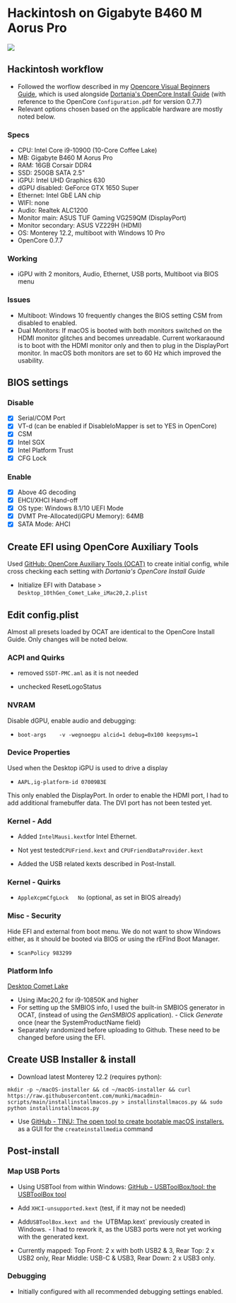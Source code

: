 # Hackintosh on Gigabyte B460 M Aorus Pro

![](Monterey_Hackintosh_B460M_Screenshot.png)

## Hackintosh workflow

- Followed the worflow described in my [Opencore Visual Beginners Guide](https://chriswayg.gitbook.io/opencore-visual-beginners-guide/), which is used alongside [Dortania's OpenCore Install Guide](https://dortania.github.io/OpenCore-Install-Guide/) (with reference to the OpenCore `Configuration.pdf` for version 0.7.7)
- Relevant options chosen based on the applicable hardware are mostly noted below.

### Specs

* CPU: Intel Core i9-10900 (10-Core Coffee Lake)
* MB: Gigabyte B460 M Aorus Pro
* RAM: 16GB Corsair DDR4
* SSD: 250GB SATA 2.5"
* iGPU: Intel UHD Graphics 630
* dGPU disabled: GeForce GTX 1650 Super
* Ethernet: Intel GbE LAN chip
* WIFI: none
* Audio: Realtek ALC1200
* Monitor main: ASUS TUF Gaming VG259QM (DisplayPort)
* Monitor secondary: ASUS VZ229H (HDMI)
* OS: Monterey 12.2, multiboot with Windows 10 Pro
* OpenCore 0.7.7

### Working

- iGPU with 2 monitors, Audio, Ethernet, USB ports, Multiboot via BIOS menu

### Issues

- Multiboot: Windows 10 frequently changes the BIOS setting CSM from disabled to enabled.
- Dual Monitors: If macOS is booted with both monitors switched on the HDMI monitor glitches and becomes unreadable. Current workaraound is to boot with the HDMI monitor only and then to plug in the DisplayPort monitor. In macOS both monitors are set to 60 Hz which improved the usability.

## BIOS settings

### Disable

- [x] Serial/COM Port
- [x] VT-d (can be enabled if DisableIoMapper is set to YES in OpenCore)
- [x] CSM
- [x] Intel SGX
- [x] Intel Platform Trust
- [x] CFG Lock

### Enable

- [x] Above 4G decoding
- [x] EHCI/XHCI Hand-off
- [x] OS type: Windows 8.1/10 UEFI Mode
- [x] DVMT Pre-Allocated(iGPU Memory): 64MB
- [x] SATA Mode: AHCI

## Create EFI using OpenCore Auxiliary Tools

Used [GitHub: OpenCore Auxiliary Tools (OCAT)](https://github.com/ic005k/QtOpenCoreConfig) to create initial config, while cross checking each setting with *Dortania's OpenCore Install Guide*

- Initialize EFI with Database > `Desktop_10thGen_Comet_Lake_iMac20,2.plist`

## Edit config.plist

Almost all presets loaded by OCAT are identical to the OpenCore Install Guide. Only changes will be noted below.

### ACPI and Quirks

- removed `SSDT-PMC.aml` as it is not needed

- unchecked ResetLogoStatus

### NVRAM

Disable dGPU, enable audio and debugging:

- `boot-args    -v -wegnoegpu alcid=1 debug=0x100 keepsyms=1` 

### Device Properties

Used when the Desktop iGPU is used to drive a display

- `AAPL,ig-platform-id 07009B3E` 

This only enabled the DisplayPort. In order to enable the HDMI port, I had to add additional framebuffer data. The DVI port has not been tested yet.

### Kernel - Add

- Added `IntelMausi.kext`for Intel Ethernet. 

- Not yest tested`CPUFriend.kext` and `CPUFriendDataProvider.kext` 

- Added the USB related kexts described in Post-Install.

### Kernel - Quirks

- `AppleXcpmCfgLock   No` (optional, as set in BIOS already)

### Misc - Security

Hide EFI and external from boot menu. We do not want to show Windows either, as it should be booted via BIOS or using the rEFInd Boot Manager.

- `ScanPolicy 983299`

### Platform Info

[Desktop Comet Lake](https://dortania.github.io/OpenCore-Install-Guide/config.plist/comet-lake.html#platforminfo)

- Using iMac20,2 for i9-10850K and higher
- For setting up the SMBIOS info, I used the built-in SMBIOS generator in OCAT, (instead of using the *GenSMBIOS* application). - Click *Generate* once (near the SystemProductName field)
- Separately randomized before uploading to Github. These need to be changed before using the EFI.

## Create USB Installer & install

- Download latest Monterey 12.2 (requires python):

```
mkdir -p ~/macOS-installer && cd ~/macOS-installer && curl https://raw.githubusercontent.com/munki/macadmin-scripts/main/installinstallmacos.py > installinstallmacos.py && sudo python installinstallmacos.py
```

- Use [GitHub - TINU: The open tool to create bootable macOS installers.](https://github.com/ITzTravelInTime/TINU) as a GUI for the `createinstallmedia` command

## Post-install

### Map USB Ports

- Using USBTool from within Windows: [GitHub - USBToolBox/tool: the USBToolBox tool](https://github.com/USBToolBox/tool)

- Add `XHCI-unsupported.kext` (test, if it may not be needed)

- Add`USBToolBox.kext and the `UTBMap.kext` previously created in Windows. - I had to rework it, as the USB3 ports were not yet working with the generated kext. 

- Currently mapped: Top Front: 2 x with both USB2 & 3, Rear Top: 2 x USB2 only, Rear Middle: USB-C & USB3, Rear Down: 2 x USB3 only.

### Debugging

- Initially configured with all recommended debugging settings enabled.
